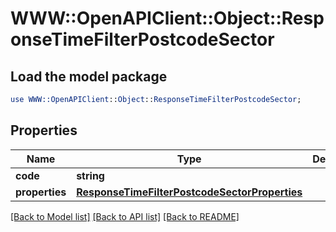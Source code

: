 # WWW::OpenAPIClient::Object::ResponseTimeFilterPostcodeSector

## Load the model package
```perl
use WWW::OpenAPIClient::Object::ResponseTimeFilterPostcodeSector;
```

## Properties
Name | Type | Description | Notes
------------ | ------------- | ------------- | -------------
**code** | **string** |  | 
**properties** | [**ResponseTimeFilterPostcodeSectorProperties**](ResponseTimeFilterPostcodeSectorProperties.md) |  | 

[[Back to Model list]](../README.md#documentation-for-models) [[Back to API list]](../README.md#documentation-for-api-endpoints) [[Back to README]](../README.md)


